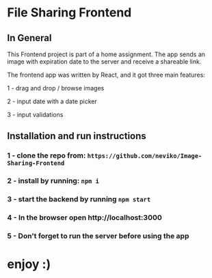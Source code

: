 # File Sharing Frontend

## In General

This Frontend project is part of a home assignment.
The app sends an image with expiration date to the server and receive a shareable link.

The frontend app was written by React, and it got three main features:

1 - drag and drop / browse images

2 - input date with a date picker

3 - input validations

## Installation and run instructions

### 1 - clone the repo from: `https://github.com/neviko/Image-Sharing-Frontend`

### 2 - install by running: `npm i`

### 3 - start the backend by running `npm start`

### 4 - In the browser open http://localhost:3000

### 5 - Don't forget to run the server before using the app

# enjoy :)
